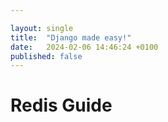 ```yaml
---

layout: single
title:  "Django made easy!"
date:   2024-02-06 14:46:24 +0100
published: false
---
```


# Redis Guide

